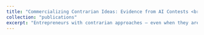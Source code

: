 ```yaml
---
title: "Commercializing Contrarian Ideas: Evidence from AI Contests <br> <br> <span style='font-weight: normal; font-style: italic;'>Job Market Paper</span>"
collection: "publications"
excerpt: "Entrepreneurs with contrarian approaches – even when they are right – often struggle to attract resources. At the same time, skepticism can dissuade potential competitors from pursuing the opportunity: the potential for contrarians to capture value after commercialization depends on whether they can persuade resource-holders without inducing a competitive response. To investigate this, I leverage hundreds of Artificial Intelligence contests as “moments of clarity” that can shift beliefs around a contrarian approach. Through a difference-in-discontinuities design, I show that when contrarian contestants win, they become disproportionately more likely to found a startup (a 7x higher effect than for winners using popular, state-of-the-art methods). The startups they found attract more venture capital at higher valuations than those founded by mainstream winners. And yet, the papers describing the underlying contrarian contribution receive fewer citations than those of mainstream winners for up to 10 years after the contest, especially when the race was close. Overall, the results support the notion that contrarians face significant commercialization barriers prior to proving themselves but can capture extraordinary value thereafter."
---
```

